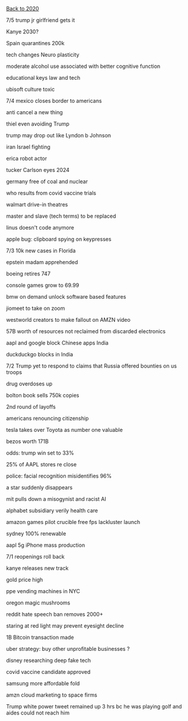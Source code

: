 [Back to 2020](2020index.md)

7/5
trump jr girlfriend gets it 

Kanye 2030?

Spain quarantines 200k 

tech changes Neuro plasticity 

moderate alcohol use associated with better cognitive function 

educational keys law and tech 

ubisoft culture toxic 



7/4
mexico closes border to americans 

anti cancel a new thing 

thiel even avoiding Trump 

trump may drop out 
like Lyndon b Johnson

iran Israel fighting 

erica robot actor 

tucker Carlson eyes 2024 

germany free of coal and nuclear 

who results from covid vaccine trials 

walmart drive-in theatres

master and slave (tech terms) to be replaced

linus doesn't code anymore 

apple bug: clipboard spying on keypresses 

7/3
10k new cases in Florida 

epstein madam apprehended 

boeing retires 747

console games grow to 69.99

bmw on demand unlock software based features 

jiomeet to take on zoom 

westworld creators to make fallout on AMZN video 

57B worth of resources not reclaimed from discarded electronics 

aapl and google block Chinese apps India 

duckduckgo blocks in India 

7/2
Trump yet to respond to claims that Russia offered bounties on us troops 

drug overdoses up 

bolton book sells 750k copies 

2nd round of layoffs 

americans renouncing citizenship 

tesla takes over Toyota as number one valuable 

bezos worth 171B 

odds: trump win set to 33%

25% of AAPL stores re close 

police: facial recognition misidentifies 96% 

a star suddenly disappears 

mit pulls down a misogynist and racist AI 

alphabet subsidiary verily 
health care 

amazon games pilot 
crucible free fps 
lackluster launch 

sydney 100% renewable 

aapl 5g iPhone mass production

7/1 
reopenings roll back 

kanye releases new track 

gold price high 

ppe vending machines in NYC 

oregon magic mushrooms 

reddit hate speech ban 
removes 2000+

staring at red light may prevent eyesight decline 

1B Bitcoin transaction made 

uber strategy: buy other unprofitable businesses ?

disney researching deep fake tech 

covid vaccine candidate approved 

samsung more affordable fold 

amzn cloud marketing to space firms 

Trump white power tweet remained up 3 hrs bc he was playing golf 
and aides could not reach him 

